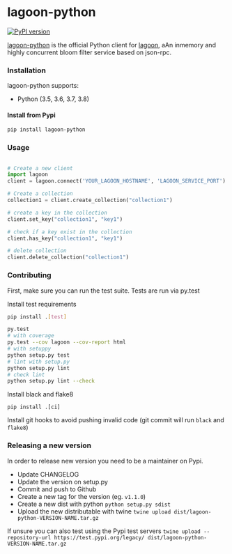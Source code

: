 lagoon-python
=============

[![PyPI version](https://badge.fury.io/py/lagoon-python.svg)](http://badge.fury.io/py/lagoon-python)

[lagoon-python](https://github.com/rrajaravi/lagoon-python) is the official Python client for [lagoon](https://github.com/sourcepirate/lagoon), aAn inmemory and highly concurrent bloom filter service based on json-rpc.

### Installation

lagoon-python supports:

- Python (3.5, 3.6, 3.7, 3.8)

#### Install from Pypi

```bash
pip install lagoon-python
```

### Usage

```python

# Create a new client
import lagoon
client = lagoon.connect('YOUR_LAGOON_HOSTNAME', 'LAGOON_SERVICE_PORT')

# Create a collection
collection1 = client.create_collection("collection1")

# create a key in the collection
client.set_key("collection1", "key1")

# check if a key exist in the collection
client.has_key("collection1", "key1")

# delete collection
client.delete_collection("collection1")
```

### Contributing

First, make sure you can run the test suite. Tests are run via py.test

Install test requirements

```bash
pip install .[test]

py.test
# with coverage
py.test --cov lagoon --cov-report html
# with setuppy
python setup.py test
# lint with setup.py
python setup.py lint 
# check lint
python setup.py lint --check
```

Install black and flake8

```
pip install .[ci]
```

Install git hooks to avoid pushing invalid code (git commit will run `black` and `flake8`)

### Releasing a new version

In order to release new version you need to be a maintainer on Pypi.

- Update CHANGELOG
- Update the version on setup.py
- Commit and push to Github
- Create a new tag for the version (eg. `v1.1.0`)
- Create a new dist with python `python setup.py sdist`
- Upload the new distributable with twine `twine upload dist/lagoon-python-VERSION-NAME.tar.gz`

If unsure you can also test using the Pypi test servers `twine upload --repository-url https://test.pypi.org/legacy/ dist/lagoon-python-VERSION-NAME.tar.gz`
